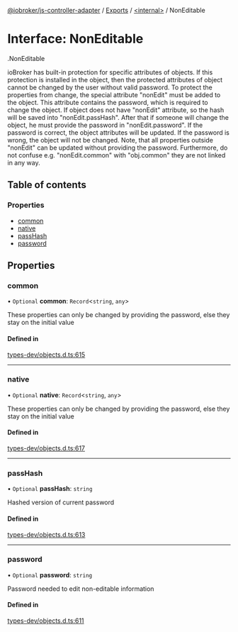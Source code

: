 [@iobroker/js-controller-adapter](../README.md) / [Exports](../modules.md) / [<internal\>](../modules/internal_.md) / NonEditable

# Interface: NonEditable

[<internal>](../modules/internal_.md).NonEditable

ioBroker has built-in protection for specific attributes of objects. If this protection is installed in the object, then the protected attributes of object cannot be changed by the user without valid password.
To protect the properties from change, the special attribute "nonEdit" must be added to the object. This attribute contains the password, which is required to change the object.
If object does not have "nonEdit" attribute, so the hash will be saved into "nonEdit.passHash". After that if someone will change the object, he must provide the password in "nonEdit.password".
If the password is correct, the object attributes will be updated. If the password is wrong, the object will not be changed.
Note, that all properties outside "nonEdit" can be updated without providing the password. Furthermore, do not confuse e.g. "nonEdit.common" with "obj.common" they are not linked in any way.

## Table of contents

### Properties

- [common](internal_.NonEditable.md#common)
- [native](internal_.NonEditable.md#native)
- [passHash](internal_.NonEditable.md#passhash)
- [password](internal_.NonEditable.md#password)

## Properties

### common

• `Optional` **common**: `Record`<`string`, `any`\>

These properties can only be changed by providing the password, else they stay on the initial value

#### Defined in

[types-dev/objects.d.ts:615](https://github.com/ioBroker/ioBroker.js-controller/blob/701863ef/packages/types-dev/objects.d.ts#L615)

___

### native

• `Optional` **native**: `Record`<`string`, `any`\>

These properties can only be changed by providing the password, else they stay on the initial value

#### Defined in

[types-dev/objects.d.ts:617](https://github.com/ioBroker/ioBroker.js-controller/blob/701863ef/packages/types-dev/objects.d.ts#L617)

___

### passHash

• `Optional` **passHash**: `string`

Hashed version of current password

#### Defined in

[types-dev/objects.d.ts:613](https://github.com/ioBroker/ioBroker.js-controller/blob/701863ef/packages/types-dev/objects.d.ts#L613)

___

### password

• `Optional` **password**: `string`

Password needed to edit non-editable information

#### Defined in

[types-dev/objects.d.ts:611](https://github.com/ioBroker/ioBroker.js-controller/blob/701863ef/packages/types-dev/objects.d.ts#L611)
